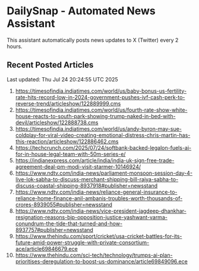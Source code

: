 # DailySnap - Automated News Assistant

This assistant automatically posts news updates to X (Twitter) every 2 hours.

## Recent Posted Articles

Last updated: Thu Jul 24 20:24:55 UTC 2025

1. https://timesofindia.indiatimes.com/world/us/baby-bonus-us-fertility-rate-hits-record-low-in-2024-government-pushes-ivf-cash-perk-to-reverse-trend/articleshow/122889999.cms
2. https://timesofindia.indiatimes.com/world/us/fourth-rate-show-white-house-reacts-to-south-park-showing-trump-naked-in-bed-with-devil/articleshow/122888738.cms
3. https://timesofindia.indiatimes.com/world/us/andy-byron-may-sue-coldplay-for-viral-video-creating-emotional-distress-chris-martin-has-this-reaction/articleshow/122886462.cms
4. https://techcrunch.com/2025/07/24/softbank-backed-legalon-fuels-ai-for-in-house-legal-team-with-50m-series-e/
5. https://indianexpress.com/article/india/india-uk-sign-free-trade-agreement-deal-pm-modi-visit-starmer-10146924/
6. https://www.ndtv.com/india-news/parliament-monsoon-session-day-4-live-lok-sabha-to-discuss-merchant-shipping-bill-rajya-sabha-to-discuss-coastal-shipping-8937918#publisher=newsstand
7. https://www.ndtv.com/india-news/reliance-general-insurance-to-reliance-home-finance-anil-ambanis-troubles-worth-thousands-of-crores-8939055#publisher=newsstand
8. https://www.ndtv.com/india-news/vice-president-jagdeep-dhankhar-resignation-reasons-bjp-opposition-justice-yashwant-varma-conundrum-the-tide-that-turned-and-how-8937757#publisher=newsstand
9. https://www.thehindu.com/sport/cricket/usa-cricket-battles-for-its-future-amid-power-struggle-with-private-consortium-ace/article69846679.ece
10. https://www.thehindu.com/sci-tech/technology/trumps-ai-plan-prioritises-deregulation-to-boost-us-dominance/article69849096.ece
